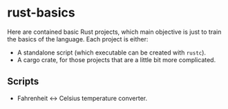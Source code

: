 # rust-basics

Here are contained basic Rust projects, which main objective is just to train the basics of the language.
Each project is either:

- A standalone script (which executable can be created with `rustc`).
- A cargo crate, for those projects that are a little bit more complicated.

## Scripts

- Fahrenheit <-> Celsius temperature converter.

